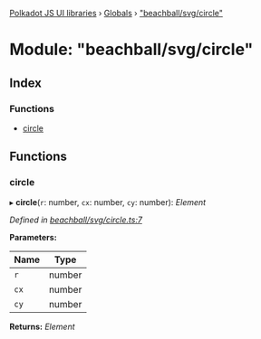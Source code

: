 [Polkadot JS UI libraries](../README.md) › [Globals](../globals.md) › ["beachball/svg/circle"](_beachball_svg_circle_.md)

# Module: "beachball/svg/circle"

## Index

### Functions

* [circle](_beachball_svg_circle_.md#circle)

## Functions

###  circle

▸ **circle**(`r`: number, `cx`: number, `cy`: number): *Element*

*Defined in [beachball/svg/circle.ts:7](https://github.com/polkadot-js/ui/blob/8111ce1ce/packages/ui-shared/src/icons/beachball/svg/circle.ts#L7)*

**Parameters:**

Name | Type |
------ | ------ |
`r` | number |
`cx` | number |
`cy` | number |

**Returns:** *Element*
